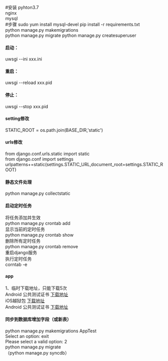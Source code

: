 #安装
pyhton3.7  
nginx  
mysql  
#步骤
sudo yum install mysql-devel
pip install -r requirements.txt  
python manage.py makemigrations  
python manage.py migrate 
python manage.py createsuperuser 
#### 启动：
uwsgi --ini xxx.ini
#### 重启：
uwsgi --reload xxx.pid
#### 停止：
uwsgi --stop xxx.pid
#### setting修改  
STATIC_ROOT = os.path.join(BASE_DIR,'static')
#### urls修改
from django.conf.urls.static import static  
from django.conf import settings  
urlpatterns+=static(settings.STATIC_URL,document_root=settings.STATIC_ROOT)
#### 静态文件处理
python manage.py collectstatic

#### 启动定时任务
将任务添加并生效  
python manage.py crontab add  
显示当前的定时任务  
python manage.py crontab show  
删除所有定时任务  
python manage.py crontab remove  
重启django服务  
执行定时任务  
corntab -e

#### app
  1、临时下载地址，只能下载5次  
    Android 公共测试证书 [下载地址]( https://service.dcloud.net.cn/build/download/bba7b740-2c85-11ea-9738-ed494c7f20d3)  
    iOS越狱包 [下载地址](https://service.dcloud.net.cn/build/download/bb95fb50-2c85-11ea-b402-9767c6c3c940)  
    Android 公共测试证书 [下载地址](https://service.dcloud.net.cn/build/download/744f6320-2c97-11ea-adbe-1bfdc0c117b1) 
    
#### 同步到数据库增加字段（或新表）
python manage.py makemigrations AppTest  
        Select an option: exit  
        Please select a valid option: 2  
python manage.py migrate  
（python manage.py syncdb）
